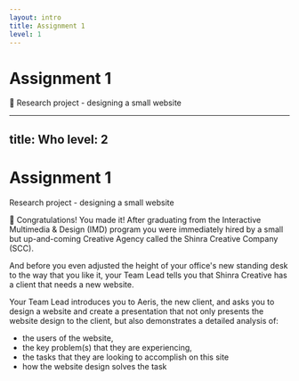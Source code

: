 ```yaml
---
layout: intro
title: Assignment 1
level: 1
---
```


# Assignment 1

🧐 Research project - designing a small website


---
title: Who
level: 2
---

# Assignment 1
Research project - designing a small website

🎉 Congratulations! You made it! After graduating from the Interactive Multimedia & Design (IMD) program you were immediately hired by a small but up-and-coming Creative Agency called the Shinra Creative Company (SCC).

And before you even adjusted the height of your office's new standing desk to the way that you like it, your Team Lead tells you that Shinra Creative has a client that needs a new website.

Your Team Lead introduces you to Aeris, the new client, and asks you to design a website and create a presentation that not only presents the website design to the client, but also demonstrates a detailed analysis of:

* the users of the website,
* the key problem(s) that they are experiencing,
* the tasks that they are looking to accomplish on this site
* how the website design solves the task

<!--

Slide notes: 

* I'm Neil Mispelaar
* Pronouns he / him
* I'm a seniors dev at Stats Can. I've been with the public service for too many years 
* I've also done some private sector work and consulting, but my main calling is the GoC 
* My last name is a bit of pain for people to say so you can just call me Neil 
* That's a picture of me in my Code for Canada jacket - we'll talk more about that later
* If you ever want to start a fight with developers online, just say what framework you use - people get very defensive - I don't get it - and I'm not trying to pick a fight with anyone - just being open and transparent 

-->
